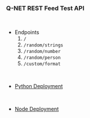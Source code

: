 ### **Q-NET REST Feed Test API**

<br>

- Endpoints
    1. `/`
    2. `/random/strings`
    3. `/random/number`
    4. `/random/person`
    5. `/custom/format`

<br>

- [Python Deployment](https://pcs-acsq-qnet-test-api-py.onrender.com)

<br>

- [Node Deployment](https://pcs-acsq-qnet-test-api-node.onrender.com)
